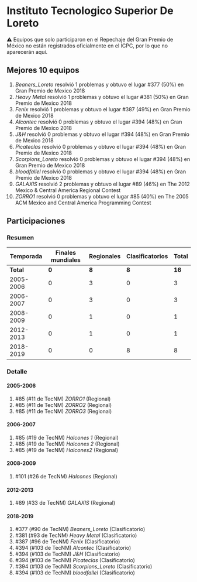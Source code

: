 # Instituto Tecnologico Superior De Loreto

:warning: Equipos que solo participaron en el Repechaje del Gran Premio de México no están registrados oficialmente en el ICPC, por lo que no aparecerán aquí.

## Mejores 10 equipos

1. _Beaners_Loreto_ resolvió 1 problemas y obtuvo el lugar #377 (50%) en Gran Premio de Mexico 2018
1. _Heavy Metal_ resolvió 1 problemas y obtuvo el lugar #381 (50%) en Gran Premio de Mexico 2018
1. _Fenix_ resolvió 1 problemas y obtuvo el lugar #387 (49%) en Gran Premio de Mexico 2018
1. _Alcontec_ resolvió 0 problemas y obtuvo el lugar #394 (48%) en Gran Premio de Mexico 2018
1. _J&H_ resolvió 0 problemas y obtuvo el lugar #394 (48%) en Gran Premio de Mexico 2018
1. _Picateclas_ resolvió 0 problemas y obtuvo el lugar #394 (48%) en Gran Premio de Mexico 2018
1. _Scorpions_Loreto_ resolvió 0 problemas y obtuvo el lugar #394 (48%) en Gran Premio de Mexico 2018
1. _bloodfallel_ resolvió 0 problemas y obtuvo el lugar #394 (48%) en Gran Premio de Mexico 2018
1. _GALAXIS_ resolvió 2 problemas y obtuvo el lugar #89 (46%) en The 2012 Mexico & Central America Regional Contest
1. _ZORRO1_ resolvió 0 problemas y obtuvo el lugar #85 (40%) en The 2005 ACM Mexico and Central America Programming Contest

## Participaciones

### Resumen

| Temporada | Finales mundiales | Regionales | Clasificatorios | Total |
| --- | --- | --- | --- | --- |
| **Total** | **0** | **8** | **8** | **16** |
| 2005-2006 | 0 | 3 | 0 | 3 |
| 2006-2007 | 0 | 3 | 0 | 3 |
| 2008-2009 | 0 | 1 | 0 | 1 |
| 2012-2013 | 0 | 1 | 0 | 1 |
| 2018-2019 | 0 | 0 | 8 | 8 |

### Detalle

#### 2005-2006

1. #85 (#11 de TecNM) _ZORRO1_ (Regional)
1. #85 (#11 de TecNM) _ZORRO2_ (Regional)
1. #85 (#11 de TecNM) _ZORRO3_ (Regional)

#### 2006-2007

1. #85 (#19 de TecNM) _Halcones 1_ (Regional)
1. #85 (#19 de TecNM) _Halcones 2_ (Regional)
1. #85 (#19 de TecNM) _Halcones2_ (Regional)

#### 2008-2009

1. #101 (#26 de TecNM) _Halcones_ (Regional)

#### 2012-2013

1. #89 (#33 de TecNM) _GALAXIS_ (Regional)

#### 2018-2019

1. #377 (#90 de TecNM) _Beaners_Loreto_ (Clasificatorio)
1. #381 (#93 de TecNM) _Heavy Metal_ (Clasificatorio)
1. #387 (#96 de TecNM) _Fenix_ (Clasificatorio)
1. #394 (#103 de TecNM) _Alcontec_ (Clasificatorio)
1. #394 (#103 de TecNM) _J&H_ (Clasificatorio)
1. #394 (#103 de TecNM) _Picateclas_ (Clasificatorio)
1. #394 (#103 de TecNM) _Scorpions_Loreto_ (Clasificatorio)
1. #394 (#103 de TecNM) _bloodfallel_ (Clasificatorio)




